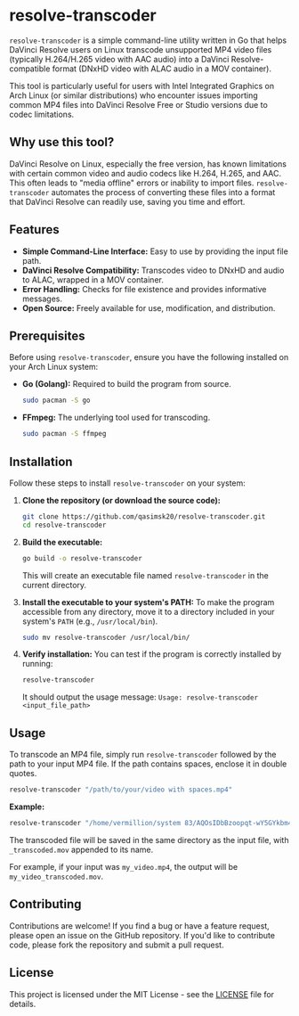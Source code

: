 # resolve-transcoder

`resolve-transcoder` is a simple command-line utility written in Go that helps DaVinci Resolve users on Linux transcode unsupported MP4 video files (typically H.264/H.265 video with AAC audio) into a DaVinci Resolve-compatible format (DNxHD video with ALAC audio in a MOV container).

This tool is particularly useful for users with Intel Integrated Graphics on Arch Linux (or similar distributions) who encounter issues importing common MP4 files into DaVinci Resolve Free or Studio versions due to codec limitations.

## Why use this tool?

DaVinci Resolve on Linux, especially the free version, has known limitations with certain common video and audio codecs like H.264, H.265, and AAC. This often leads to "media offline" errors or inability to import files. `resolve-transcoder` automates the process of converting these files into a format that DaVinci Resolve can readily use, saving you time and effort.

## Features

*   **Simple Command-Line Interface:** Easy to use by providing the input file path.
*   **DaVinci Resolve Compatibility:** Transcodes video to DNxHD and audio to ALAC, wrapped in a MOV container.
*   **Error Handling:** Checks for file existence and provides informative messages.
*   **Open Source:** Freely available for use, modification, and distribution.

## Prerequisites

Before using `resolve-transcoder`, ensure you have the following installed on your Arch Linux system:

*   **Go (Golang):** Required to build the program from source.
    ```bash
    sudo pacman -S go
    ```
*   **FFmpeg:** The underlying tool used for transcoding.
    ```bash
    sudo pacman -S ffmpeg
    ```

## Installation

Follow these steps to install `resolve-transcoder` on your system:

1.  **Clone the repository (or download the source code):**
    ```bash
    git clone https://github.com/qasimsk20/resolve-transcoder.git
    cd resolve-transcoder
    ```


2.  **Build the executable:**
    ```bash
    go build -o resolve-transcoder
    ```
    This will create an executable file named `resolve-transcoder` in the current directory.

3.  **Install the executable to your system's PATH:**
    To make the program accessible from any directory, move it to a directory included in your system's `PATH` (e.g., `/usr/local/bin`).
    ```bash
    sudo mv resolve-transcoder /usr/local/bin/
    ```

4.  **Verify installation:**
    You can test if the program is correctly installed by running:
    ```bash
    resolve-transcoder
    ```
    It should output the usage message: `Usage: resolve-transcoder <input_file_path>`

## Usage

To transcode an MP4 file, simply run `resolve-transcoder` followed by the path to your input MP4 file. If the path contains spaces, enclose it in double quotes.

```bash
resolve-transcoder "/path/to/your/video with spaces.mp4"
```

**Example:**

```bash
resolve-transcoder "/home/vermillion/system 83/AQOsIDbBzoopqt-wY5GYkbm4z5KIRhuxjuPhHE6SAr5rT27ljEEiHKZmrLX8oNs-ZAIgd3yAeUcAtDglJTEz4QQT5OeHhdgjaW3hCO0.mp4"
```

The transcoded file will be saved in the same directory as the input file, with `_transcoded.mov` appended to its name.

For example, if your input was `my_video.mp4`, the output will be `my_video_transcoded.mov`.

## Contributing

Contributions are welcome! If you find a bug or have a feature request, please open an issue on the GitHub repository. If you'd like to contribute code, please fork the repository and submit a pull request.

## License

This project is licensed under the MIT License - see the [LICENSE](LICENSE) file for details.
